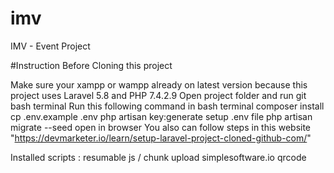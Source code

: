 # imv
 
IMV - Event Project

#Instruction Before Cloning this project

Make sure your xampp or wampp already on latest version because this project uses Laravel 5.8 and PHP 7.4.2.9
Open project folder and run git bash terminal
Run this following command in bash terminal
composer install
cp .env.example .env
php artisan key:generate
setup .env file
php artisan migrate --seed
open in browser
You also can follow steps in this website "https://devmarketer.io/learn/setup-laravel-project-cloned-github-com/"

Installed scripts :
resumable js / chunk upload
simplesoftware.io qrcode
